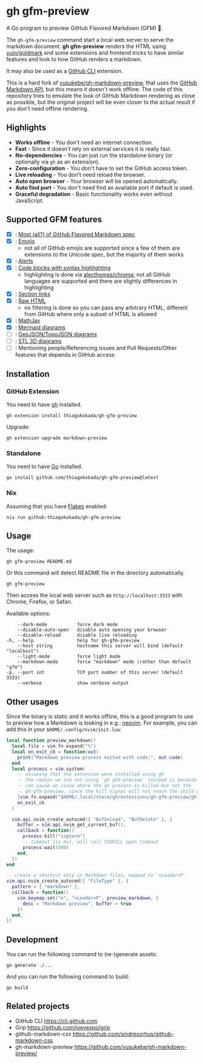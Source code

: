 # gh gfm-preview

A Go program to preview GitHub Flavored Markdown (GFM) :notebook:.

The `gh-gfm-preview` command start a local web server to serve the markdown
document. **gh gfm-preview** renders the HTML using
[yuin/goldmark](https://github.com/yuin/goldmark) and some extensions and
frontend tricks to have similar features and look to how GitHub renders a
markdown.

It may also be used as a [GitHub CLI](https://cli.github.com) extension.

This is a hard fork of
[yusukebe/gh-markdown-preview](https://github.com/yusukebe/gh-markdown-preview/),
that uses the [GitHub Markdown API](https://docs.github.com/en/rest/markdown),
but this means it doesn't work offline. The code of this repository tries to
emulate the look of GitHub Markdown rendering as close as possible, but the
original project will be even closer to the actual result if you don't need
offline rendering.

## Highlights

- **Works offline** - You don't need an internet connection.
- **Fast** - Since it doesn't rely on external services it is really fast.
- **No-dependencies** - You can just run the standalone binary (or optionally
  via `gh` as an extension).
- **Zero-configuration** - You don't have to set the GitHub access token.
- **Live reloading** - You don't need reload the browser.
- **Auto open browser** - Your browser will be opened automatically.
- **Auto find port** - You don't need find an available port if default is used.
- **Graceful degradation** - Basic functionality works even without JavaScript.

## Supported GFM features

- [x] : [Most (all?) of GitHub Flavored Markdown spec](https://github.github.com/gfm/)
- [x] : [Emojis](https://docs.github.com/en/get-started/writing-on-github/getting-started-with-writing-and-formatting-on-github/basic-writing-and-formatting-syntax#using-emojis)
  + not all of GitHub emojis are supported since a few of them are extensions
    to the Unicode spec, but the majority of them works
- [x] : [Alerts](https://docs.github.com/en/get-started/writing-on-github/getting-started-with-writing-and-formatting-on-github/basic-writing-and-formatting-syntax#alerts)
- [x] : [Code blocks with syntax
  highlighting](https://docs.github.com/en/get-started/writing-on-github/working-with-advanced-formatting/creating-and-highlighting-code-blocks)
  + highlighting is done via
    [alecthomas/chroma](https://github.com/alecthomas/chroma); not all GitHub
    languages are supported and there are slightly differences in highlighting
- [x] : [Section links](https://docs.github.com/en/get-started/writing-on-github/getting-started-with-writing-and-formatting-on-github/basic-writing-and-formatting-syntax#section-links)
- [x] : [Raw HTML](https://gist.github.com/seanh/13a93686bf4c2cb16e658b3cf96807f2)
  + no filtering is done so you can pass any arbitrary HTML, different from
    GitHub where only a subset of HTML is allowed
- [x] : [MathJax](https://docs.github.com/en/get-started/writing-on-github/working-with-advanced-formatting/writing-mathematical-expressions)
- [x] : [Mermaid diagrams](https://docs.github.com/en/get-started/writing-on-github/working-with-advanced-formatting/creating-diagrams)
- [ ] : [GeoJSON/TopoJSON diagrams](https://docs.github.com/en/get-started/writing-on-github/working-with-advanced-formatting/creating-diagrams)
- [ ] : [STL 3D diagrams](https://docs.github.com/en/get-started/writing-on-github/working-with-advanced-formatting/creating-diagrams)
- [ ] : Mentioning people/Referencing issues and Pull Requests/Other features
  that depends in GitHub access

## Installation

### GitHub Extension

You need to have [gh](https://github.com/cli/cli#installation) installed.

```console
gh extension install thiagokokada/gh-gfm-preview
```

Upgrade:

```console
gh extension upgrade markdown-preview
```

### Standalone

You need to have [Go](https://go.dev/) installed.

```console
go install github.com/thiagokokada/gh-gfm-preview@latest
```

### Nix

Assuming that you have [Flakes](https://wiki.nixos.org/wiki/Flakes) enabled:

```console
nix run github:thiagokokada/gh-gfm-preview
```

## Usage

The usage:

```console
gh gfm-preview README.md
```

Or this command will detect README file in the directory automatically.

```console
gh gfm-preview
```

Then access the local web server such as `http://localhost:3333` with Chrome,
Firefox, or Safari.

Available options:

```
    --dark-mode           force dark mode
    --disable-auto-open   disable auto opening your browser
    --disable-reload      disable live reloading
-h, --help                help for gh-gfm-preview
    --host string         hostname this server will bind (default "localhost")
    --light-mode          force light mode
    --markdown-mode       force "markdown" mode (rather than default "gfm")
-p, --port int            TCP port number of this server (default 3333)
    --verbose             show verbose output
```

## Other usages

Since the binary is static and it works offline, this is a good program to
use to preview how a Markdown is looking in e.g.:
[neovim](https://github.com/neovim/neovim/). For example, you can add this
in your `$HOME/.config/nvim/init.lua`:

```lua
local function preview_markdown()
  local file = vim.fn.expand("%")
  local on_exit_cb = function(out)
    print("Markdown preview process exited with code:", out.code)
  end
  local process = vim.system(
    -- assuming that the extension were installed using gh
    -- the reason we are not using `gh gfm-preview` instead is because this
    -- can cause an issue where the gh process is killed but not the
    -- gh-gfm-preview, since the kill signal will not reach the child process
    {vim.fn.expand("$HOME/.local/share/gh/extensions/gh-gfm-preview/gh-gfm-preview"), file},
    on_exit_cb
  )

  vim.api.nvim_create_autocmd({ "BufUnload", "BufDelete" }, {
    buffer = vim.api.nvim_get_current_buf(),
    callback = function()
      process:kill("sigterm")
      -- timeout (in ms), will call SIGKILL upon timeout
      process:wait(500)
    end,
  })
end

-- create a shortcut only in Markdown files, mapped to `<Leader>P`
vim.api.nvim_create_autocmd({ "FileType" }, {
  pattern = { "markdown" },
  callback = function()
    vim.keymap.set("n", "<Leader>P", preview_markdown, {
      desc = "Markdown preview", buffer = true
    })
  end,
})
```

## Development

You can run the following command to (re-)generate assets:

```console
go generate ./...
```

And you can run the following command to build:

```console
go build
```

## Related projects

- GitHub CLI <https://cli.github.com>
- Grip <https://github.com/joeyespo/grip>
- github-markdown-css <https://github.com/sindresorhus/github-markdown-css>
- gh-markdown-preview <https://github.com/yusukebe/gh-markdown-preview/>
